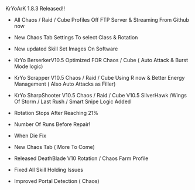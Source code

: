 KrYoArK 1.8.3 Released!!

+ All Chaos / Raid / Cube Profiles Off FTP Server & Streaming From Github now

+ New Chaos Tab Settings To select Class & Rotation

+ New updated Skill Set Images On Software

+ KrYo BerserkerV10.5 Optimized FOR Chaos / Cube 
 ( Auto Attack & Burst Mode logic)

+ KrYo Scrapper V10.5 Chaos / Raid / Cube  Using R now & Better Energy Management  ( Also Auto Attacks as Filler)

+ KrYo SharpShooter V10.5 Chaos / Raid / Cube V10.5  SilverHawk /Wings Of Storm / Last Rush / Smart Snipe Logic Added

+ Rotation Stops After Reaching 21%

+ Number Of Runs Before Repair!

+ When Die Fix

+ New Chaos Tab ( More To Come)

+ Released DeathBlade V10 Rotation / Chaos Farm Profile

+ Fixed All Skill Holding Issues

+ Improved Portal Detection ( Chaos)